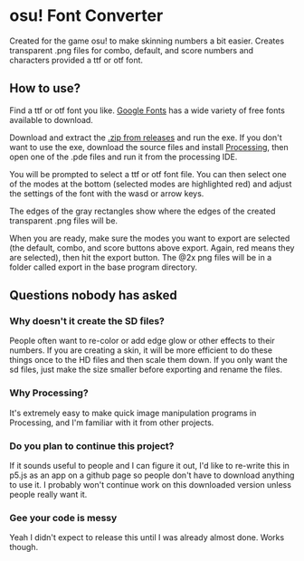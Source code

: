 # osu! Font Converter
Created for the game osu! to make skinning numbers a bit easier.
Creates transparent .png files for combo, default, and score numbers and characters provided a ttf or otf font.

## How to use?
Find a ttf or otf font you like. [Google Fonts](https://fonts.google.com/) has a wide variety of free fonts available to download.

Download and extract the [.zip from releases](https://github.com/VisMajorSpeedruns/osu-font-converter/releases/) and run the exe. 
If you don't want to use the exe, download the source files and install [Processing](https://processing.org/), then open one of the .pde files and run it from the processing IDE.

You will be prompted to select a ttf or otf font file. You can then select one of the modes at the bottom (selected modes are highlighted red) and adjust the settings of the font with the wasd or arrow keys.

The edges of the gray rectangles show where the edges of the created transparent .png files will be.

When you are ready, make sure the modes you want to export are selected (the default, combo, and score buttons above export. Again, red means they are selected), then hit the export button. The @2x png files will be in a folder called export in the base program directory.

## Questions nobody has asked

### Why doesn't it create the SD files?
People often want to re-color or add edge glow or other effects to their numbers. If you are creating a skin, it will be more efficient to do these things once to the HD files and then scale them down. If you only want the sd files, just make the size smaller before exporting and rename the files.

### Why Processing?
It's extremely easy to make quick image manipulation programs in Processing, and I'm familiar with it from other projects.

### Do you plan to continue this project?
If it sounds useful to people and I can figure it out, I'd like to re-write this in p5.js as an app on a github page so people don't have to download anything to use it. I probably won't continue work on this downloaded version unless people really want it.

### Gee your code is messy
Yeah I didn't expect to release this until I was already almost done. Works though.
